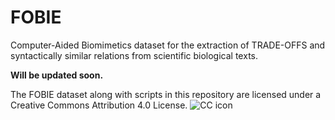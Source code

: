 # FOBIE
Computer-Aided Biomimetics dataset for the extraction of TRADE-OFFS and syntactically similar relations from scientific biological texts.

**Will be updated soon.**

The FOBIE dataset along with scripts in this repository are licensed under a Creative Commons Attribution 4.0 License.
![CC icon](<img src="https://mirrors.creativecommons.org/presskit/buttons/88x31/png/by-sa.png" width="134" height="47" />)
